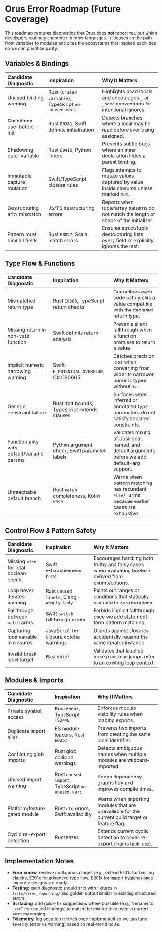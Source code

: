 # Orus Error Roadmap (Future Coverage)

This roadmap captures diagnostics that Orus does **not** report yet, but which developers routinely encounter in other languages. It focuses on the path from variables to modules and cites the ecosystems that inspired each idea so we can prioritise parity.

## Variables & Bindings

| Candidate Diagnostic | Inspiration | Why It Matters |
| :--- | :--- | :--- |
| Unused binding warning | Rust (`unused variable`), TypeScript `no-unused-vars` | Highlights dead locals and encourages `_` or `_name` conventions for intentional ignores. |
| Conditional use-before-init | Rust `E0381`, Swift definite initialisation | Detects branches where a local may be read before ever being assigned. |
| Shadowing outer variable | Rust `E0415`, Python linters | Prevents subtle bugs where an inner declaration hides a parent binding. |
| Immutable capture mutation | Swift/TypeScript closure rules | Flags attempts to mutate values captured by value inside closures unless marked `mut`. |
| Destructuring arity mismatch | JS/TS destructuring errors | Reports when tuple/array patterns do not match the length or shape of the initializer. |
| Pattern must bind all fields | Rust `E0027`, Scala match errors | Ensures struct/tuple destructuring lists every field or explicitly ignores the rest. |

## Type Flow & Functions

| Candidate Diagnostic | Inspiration | Why It Matters |
| :--- | :--- | :--- |
| Mismatched return type | Rust `E0308`, TypeScript return checks | Guarantees each code path yields a value compatible with the declared return type. |
| Missing return in non-`void` function | Swift definite return analysis | Prevents silent fallthrough when a function promises to return a value. |
| Implicit numeric narrowing warning | Swift `E_POTENTIAL_OVERFLOW`, C# CS0665 | Catches precision loss when converting from wider to narrower numeric types without `as`. |
| Generic constraint failure | Rust trait bounds, TypeScript extends clauses | Surfaces when inferred or annotated type parameters do not satisfy declared constraints. |
| Function arity with default/variadic params | Python argument check, Swift parameter labels | Validates mixing of positional, named, and default arguments before we add default-arg support. |
| Unreachable default branch | Rust `match` completeness, Kotlin `when` | Warns when pattern matching has redundant `else`/`_` arms because earlier cases are exhaustive. |

## Control Flow & Pattern Safety

| Candidate Diagnostic | Inspiration | Why It Matters |
| :--- | :--- | :--- |
| Missing `else` for total boolean check | Swift exhaustiveness hints | Encourages handling both truthy and falsy cases when evaluating boolean derived from enums/options. |
| Loop never iterates warning | Rust `unused labels`, Clang `-Wempty-body` | Points out ranges or conditions that statically evaluate to zero iterations. |
| Fallthrough between `match` arms | Swift `switch` fallthrough errors | Forbids implicit fallthrough once we add statement-form pattern matching. |
| Capturing loop variable in closures | JavaScript `for`-closure gotcha warnings | Guards against closures accidentally reusing the same iterator instance. |
| Invalid break label target | Rust `E0767` | Validates that labelled `break`/`continue` jumps refer to an existing loop context. |

## Modules & Imports

| Candidate Diagnostic | Inspiration | Why It Matters |
| :--- | :--- | :--- |
| Private symbol access | Rust `E0603`, TypeScript `TS2440` | Enforces module visibility rules when loading exports. |
| Duplicate import alias | ES module loaders, Rust `E0252` | Prevents two imports from creating the same local identifier. |
| Conflicting glob imports | Rust glob collision warnings | Detects ambiguous names when multiple modules are wildcard-imported. |
| Unused import warning | Rust `unused import`, TypeScript `no-unused-vars` | Keeps dependency graphs tidy and improves compile times. |
| Platform/feature gated module | Rust `cfg` errors, Swift availability | Warns when importing modules that are unavailable for the current build target or feature flag. |
| Cyclic re-export detection | Rust `E0364` | Extends current cyclic detection to cover re-export chains (`pub use`). |

## Implementation Notes

- **Error codes:** reserve contiguous ranges (e.g., extend E101x for binding checks, E201x for advanced type flow, E301x for import hygiene) once concrete designs are ready.
- **Testing:** each diagnostic should ship with fixtures in `tests/error_reporting/` and golden output similar to existing structured errors.
- **Surfacing:** add quick-fix suggestions where possible (e.g., "rename to `_var`" for unused bindings) to match the mentor tone used in current error messaging.
- **Telemetry:** log adoption metrics once implemented so we can tune severity (error vs warning) based on real-world noise.
